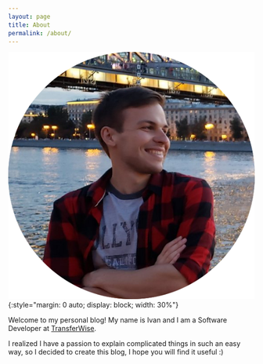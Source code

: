 ```yaml
---
layout: page
title: About
permalink: /about/
---
```


![Personal photo](/assets/images/profile-photo.png){:style="margin: 0 auto; display: block; width: 30%"}


Welcome to my personal blog! My name is Ivan and I am a Software Developer at [TransferWise][transferwise].

I realized I have a passion to explain complicated things in such an easy way, so I decided to create this blog, I hope you will find it useful :)



[transferwise]: https://transferwise.com/
